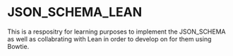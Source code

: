 # JSON_SCHEMA_LEAN
This is a respositry for learning purposes to implement the JSON_SCHEMA as well as collabrating with Lean in order to develop on for them using Bowtie.
